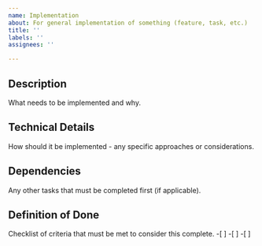 ```yaml
---
name: Implementation
about: For general implementation of something (feature, task, etc.)
title: ''
labels: ''
assignees: ''

---
```


## Description
What needs to be implemented and why.

## Technical Details
How should it be implemented -  any specific approaches or considerations.

## Dependencies
Any other tasks that must be completed first (if applicable).

## Definition of Done
Checklist of criteria that must be met to consider this complete.
-[ ]
-[ ]
-[ ]
